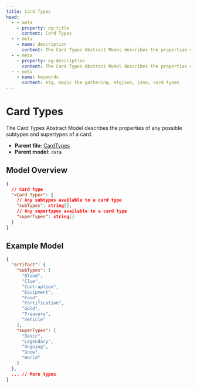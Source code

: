 ```yaml
---
title: Card Types
head:
  - - meta
    - property: og:title
      content: Card Types
  - - meta
    - name: description
      content: The Card Types Abstract Model describes the properties of any possible subtypes and supertypes of a card.
  - - meta
    - property: og:description
      content: The Card Types Abstract Model describes the properties of any possible subtypes and supertypes of a card.
  - - meta
    - name: keywords
      content: mtg, magic the gathering, mtgjson, json, card types
---
```


# Card Types

The Card Types Abstract Model describes the properties of any possible subtypes and supertypes of a card.

- **Parent file:** [CardTypes](/downloads/all-files/#cardtypes)
- **Parent model:** `data`

## Model Overview

```json
{
  // Card type
  "<Card Type>": {
    // Any subtypes available to a card type
    "subTypes": string[],
    // Any supertypes available to a card type
    "superTypes": string[]
  }
}
```

## Example Model

```json
{
  "artifact": {
    "subTypes": [
      "Blood",
      "Clue",
      "Contraption",
      "Equipment",
      "Food",
      "Fortification",
      "Gold",
      "Treasure",
      "Vehicle"
    ],
    "superTypes": [
      "Basic",
      "Legendary",
      "Ongoing",
      "Snow",
      "World"
    ]
  },
  ... // More types
}
```
